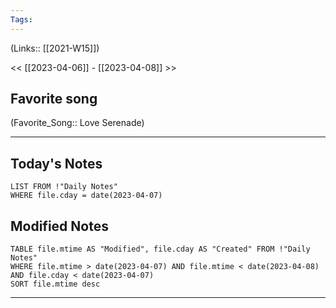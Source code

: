 ```yaml
---
Tags:
---
```

(Links:: [[2021-W15]])

<< [[2023-04-06]] - [[2023-04-08]] >>
## Favorite song
(Favorite_Song:: Love Serenade)

___
## Today's Notes
```dataview
LIST FROM !"Daily Notes"
WHERE file.cday = date(2023-04-07)
```
## Modified Notes
```dataview
TABLE file.mtime AS "Modified", file.cday AS "Created" FROM !"Daily Notes" 
WHERE file.mtime > date(2023-04-07) AND file.mtime < date(2023-04-08) AND file.cday < date(2023-04-07)
SORT file.mtime desc
```
___
